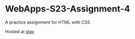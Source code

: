 # WebApps-S23-Assignment-4
A practice assignment for HTML with CSS

Hosted at [play](https://44-563-web-apps-s23.github.io/44563-webapps-s23-assignment4-Shanmuk-palnati/)
